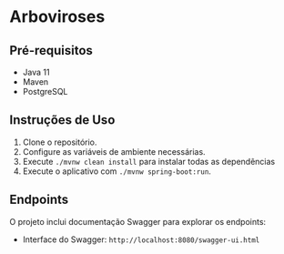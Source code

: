 # Arboviroses

## Pré-requisitos

- Java 11
- Maven
- PostgreSQL

## Instruções de Uso

1. Clone o repositório.
2. Configure as variáveis de ambiente necessárias.
3. Execute `./mvnw clean install` para instalar todas as dependências 
4. Execute o aplicativo com `./mvnw spring-boot:run`.

## Endpoints

O projeto inclui documentação Swagger para explorar os endpoints:
- Interface do Swagger: `http://localhost:8080/swagger-ui.html`
